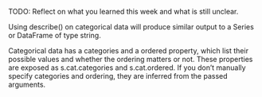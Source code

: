 TODO: Reflect on what you learned this week and what is still unclear.

Using describe() on categorical data will produce similar output to a Series or DataFrame of type string.

Categorical data has a categories and a ordered property, which list their possible values and whether the ordering matters or not. These properties are exposed as s.cat.categories and s.cat.ordered. If you don’t manually specify categories and ordering, they are inferred from the passed arguments.